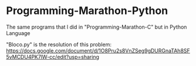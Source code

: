 # Programming-Marathon-Python
The same programs that l did in "Programming-Marathon-C" but in Python Language

"Bloco.py" is the resolution of this problem: 
https://docs.google.com/document/d/1O8Pru2s8VnZSeg9gDURGnaTAh8SF5vMCDU4PK7lW-cc/edit?usp=sharing
